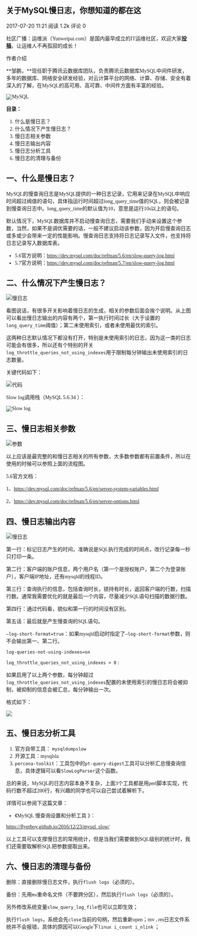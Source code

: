## 关于MySQL慢日志，你想知道的都在这

 2017-07-20 11:21  阅读 1.2k  评论 0

<font face=微软雅黑>

社区广播：运维派（Yunweipai.com）是国内最早成立的IT运维社区，欢迎大家[**投稿**][0]，让运维人不再孤寂的成长！

作者介绍

**邹鹏，**现任职于腾讯云数据库团队，负责腾讯云数据库MySQL中间件研发，多年的数据库、网络安全研发经验，对云计算平台的网络、计算、存储、安全有着深入的了解，在MySQL的高可用、高可靠、中间件方面有丰富的经验。

![MySQL][1]

**目录：**

1. 什么是慢日志？
1. 什么情况下产生慢日志？
1. 慢日志相关参数
1. 慢日志输出内容
1. 慢日志分析工具
1. 慢日志的清理与备份

## **一、什么是慢日志？** 

MySQL的慢查询日志是MySQL提供的一种日志记录，它用来记录在MySQL中响应时间超过阀值的语句，具体指运行时间超过long_query_time值的SQL，则会被记录到慢查询日志中。long_query_time的默认值为10，意思是运行10s以上的语句。

默认情况下，MySQL数据库并不启动慢查询日志，需要我们手动来设置这个参数，当然，如果不是调优需要的话，一般不建议启动该参数，因为开启慢查询日志或多或少会带来一定的性能影响。慢查询日志支持将日志记录写入文件，也支持将日志记录写入数据库表。

* 5.6官方说明：https://dev.mysql.com/doc/refman/5.6/en/slow-query-log.html
* 5.7官方说明：https://dev.mysql.com/doc/refman/5.7/en/slow-query-log.html

## **二、什么情况下产生慢日志？** 

![慢日志][2]

看图说话，有很多开关影响着慢日志的生成，相关的参数后面会挨个说明。从上图可以看出慢日志输出的内容有两个，第一执行时间过长（大于设置的`long_query_time`阈值）；第二未使用索引，或者未使用最优的索引。

这两种日志默认情况下都没有打开，特别是未使用索引的日志，因为这一类的日志可能会有很多，所以还有个特别的开关`log_throttle_queries_not_using_indexes`用于限制每分钟输出未使用索引的日志数量。

关键代码如下：

![代码][3]

Slow log调用栈（MySQL 5.6.34 ）：

![Slow log][4]

## **三、慢日志相关参数** 

![参数][5]

以上应该是最完整的和慢日志相关的所有参数，大多数参数都有前置条件，所以在使用的时候可以参照上面的流程图。

5.6官方文档：

1、https://dev.mysql.com/doc/refman/5.6/en/server-system-variables.html

2、https://dev.mysql.com/doc/refman/5.6/en/server-options.html

## **四、慢日志输出内容** 

![慢日志][6]

第一行：标记日志产生的时间，准确说是SQL执行完成的时间点，改行记录每一秒只打印一条。

第二行：客户端的账户信息，两个用户名（第一个是授权账户，第二个为登录账户），客户端IP地址，还有mysqld的线程ID。

第三行：查询执行的信息，包括查询时长，锁持有时长，返回客户端的行数，扫描行数。通常我需要优化的就是最后一个内容，尽量减少SQL语句扫描的数据行数。

第四行：通过代码看，貌似和第一行的时间没有区别。

第五话：最后就是产生慢查询的SQL语句。

`–log-short-format=true`：如果mysqld启动时指定了`–log-short-format`参数，则不会输出第一、第二行。

`log-queries-not-using-indexes=on`

`log_throttle_queries_not_using_indexes > 0` :

如果启用了以上两个参数，每分钟超过`log_throttle_queries_not_using_indexes`配置的未使用索引的慢日志将会被抑制，被抑制的信息会被汇总，每分钟输出一次。

格式如下：

![][7]

## **五、慢日志分析工具** 

1. 官方自带工具： `mysqldumpslow`
1. 开源工具：mysqlsla
1. `percona-toolkit`：工具包中的`pt-query-digest`工具可以分析汇总慢查询信息，具体逻辑可以看`SlowLogParser`这个函数。

总的来说，MySQL的日志内容本身不复杂，上面3个工具都是用perl脚本实现，代码行数不超过200行，有兴趣的同学也可以自己尝试着解析下。

详情可以参阅下这篇文章：

* 《MySQL 慢查询设置和分析工具 》： 

https://flyerboy.github.io/2016/12/23/mysql_slow/

以上工具可以支撑慢日志的常用统计，但是当我们需要做到SQL级别的统计时，我们还需要取解析SQL把参数提取出来。

## **六、慢日志的清理与备份** 

删除：直接删除慢日志文件，执行`flush logs`（必须的）。

备份：先用`mv`重命名文件（不要跨分区），然后执行`flush logs`（必须的）。

另外修改系统变量`slow_query_log_file`也可以立即生效；

执行`flush logs`，系统会先`close`当前的句柄，然后重新open；mv , rm日志文件系统并不会报错，具体的原因可以Google下`linux i_count i_nlink` ；

</font>

[0]: http://www.yunweipai.com/tougao
[1]: ./img/1.webp_28.jpg
[2]: ./img/2.webp_25.jpg
[3]: ./img/3.webp_22.jpg
[4]: ./img/4.webp_24.jpg
[5]: ./img/5.webp_21.jpg
[6]: ./img/6.webp_21.jpg
[7]: ./img/7.webp_21.jpg